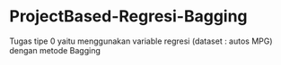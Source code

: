 # ProjectBased-Regresi-Bagging
Tugas tipe 0 yaitu menggunakan variable regresi (dataset : autos MPG) dengan metode Bagging
